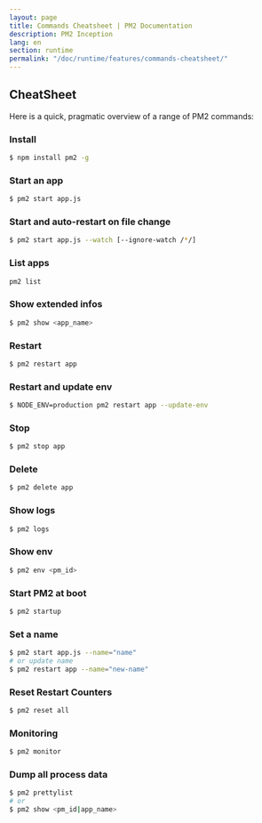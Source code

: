 ```yaml
---
layout: page
title: Commands Cheatsheet | PM2 Documentation
description: PM2 Inception
lang: en
section: runtime
permalink: "/doc/runtime/features/commands-cheatsheet/"
---
```


## CheatSheet

Here is a quick, pragmatic overview of a range of PM2 commands:

### Install

```bash
$ npm install pm2 -g
```

### Start an app

```bash
$ pm2 start app.js
```

### Start and auto-restart on file change

```bash
$ pm2 start app.js --watch [--ignore-watch /*/]
```

### List apps

```bash
pm2 list
```

### Show extended infos

```bash
$ pm2 show <app_name>
```

### Restart

```bash
$ pm2 restart app
```

### Restart and update env

```bash
$ NODE_ENV=production pm2 restart app --update-env
```

### Stop

```bash
$ pm2 stop app
```

### Delete

```bash
$ pm2 delete app
```

### Show logs

```bash
$ pm2 logs
```

### Show env

```bash
$ pm2 env <pm_id>
```

### Start PM2 at boot

```bash
$ pm2 startup
```

### Set a name

```bash
$ pm2 start app.js --name="name"
# or update name
$ pm2 restart app --name="new-name"
```

### Reset Restart Counters

```bash
$ pm2 reset all
```

### Monitoring

```bash
$ pm2 monitor
```

### Dump all process data

```bash
$ pm2 prettylist
# or
$ pm2 show <pm_id|app_name>
```
